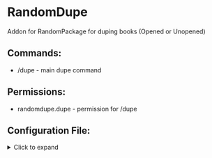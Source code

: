 # RandomDupe
Addon for RandomPackage for duping books (Opened or Unopened)

## Commands:
- /dupe - main dupe command

## Permissions:
- randomdupe.dupe - permission for /dupe

## Configuration File:
<details>
  <summary>Click to expand</summary>
  
```
messages:
  no permission: "&6&l(!) You don't have permission!"
  
settings:
  stack size: 64
```
</details>

